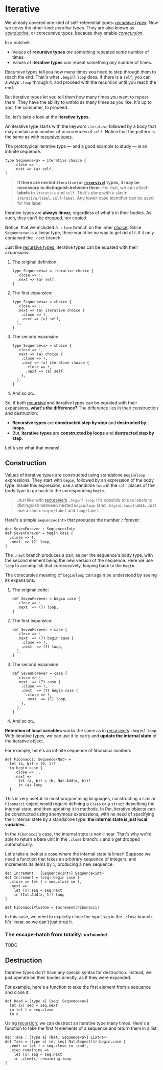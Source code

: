 # Iterative

We already covered one kind of self-referential types: [_recursive types_](./recursive.md). Now we cover
the other kind: _iterative types_. They are also known as
[_coinductive_](https://en.wikipedia.org/wiki/Coinduction), or corecursive types, because they enable
[_corecursion_](https://en.wikipedia.org/wiki/Corecursion).

In a nutshell:
- Values of **recursive types** _are_ something repeated _some_ number of times.
- Values of **iterative types** _can_ repeat something _any_ number of times.

Recursive types tell you how many times you need to step through them to reach the end. That's what
`.begin`/`.loop` does. If there is a `self`, you can always `.loop` through it, and proceed with the
recursion until you reach the end.

But iterative types let you tell _them_ how many times you want to repeat them. They have the ability
to unfold as many times as you like. It's up to you, the consumer, to proceed.

So, let's take a look at the **iterative types.**

An iterative type starts with the keyword `iterative` followed by a body that may contain any number
of occurrences of `self`. Notice that the pattern is the same as with [recursive types](./recursive.md).

The prototypical iterative type — and a good example to study — is an infinite sequence.

```par
type Sequence<a> = iterative choice {
    .close => !,
    .next => (a) self,
}
```

> **If there are nested `iterative` (or [`recursive`](./recursive.md)) types, it may be necessary to
> distinguish between them.** For that, we can attach **labels** to `iterative` and `self`. That's
> done with a slash: `iterative/label`, `self/label`. Any lower-case identifier can be used for the
> label.

Iterative types are **always linear,** regardless of what's in their bodies. As such, they can't be
dropped, nor copied.

Notice, that we included a `.close` branch on the inner [choice](./choice.md). Since `Sequence<a>` is
a linear type, there would be no way to get rid of it if it only contained the `.next` branch.

Just like [recursive types](./recursive.md), iterative types can be equated with their _expansions_:

1. The original definition:
   ```par
   type Sequence<a> = iterative choice {
     .close => !,
     .next => (a) self,
   }
   ```
2. The first expansion:
   ```par
   type Sequence<a> = choice {
     .close => !,
     .next => (a) iterative choice {
       .close => !,
       .next => (a) self,
     },
   }
   ```
3. The second expansion:
   ```par
   type Sequence<a> = choice {
     .close => !,
     .next => (a) choice {
       .close => !,
       .next => (a) iterative choice {
         .close => !,
         .next => (a) self,
       },
     },
   }
   ```
4. And so on...

So, if both [recursive](./recursive.md) and iterative types can be equated with their expansions,
**what's the difference?** The difference lies in their construction and destruction:
- **Recursive types** are **constructed step by step** and **destructed by loops**.
- But, **iterative types** are **constructed by loops** and **destructed step by step**.

Let's see what that means!

## Construction

Values of iterative types are constructed using standalone `begin`/`loop` expressions. They start with
`begin`, followed by an expression of the body type. Inside this expression, use a standlone `loop`
in the `self` places of the body type to go back to the corresponding `begin`.

> Just like with [recursive's](./recursive.md) `.begin`/`.loop`, it's possible to use labels to
> distinguish between nested `begin`/`loop` (and `.begin`/`.loop`) uses. Just use a slash:
> `begin/label` and `loop/label`.

Here's a simple `Sequence<Int>` that produces the number `7` forever:

```par
dec SevenForever : Sequence<Int>
def SevenForever = begin case {
  .close => !,
  .next  => (7) loop,
}
```

The `.next` branch produces a pair, as per the sequence's body type, with the second element being
the new version of the sequence. Here we use `loop` to accomplish that corecursively, looping back
to the `begin`.

The corecursive meaning of `begin`/`loop` can again be understood by seeing its expansions:

1. The original code:
   ```par
   def SevenForever = begin case {
     .close => !,
     .next  => (7) loop,
   }
   ```
2. The first expansion:
   ```par
   def SevenForever = case {
     .close => !,
     .next  => (7) begin case {
       .close => !,
       .next  => (7) loop,
     },
   }
   ```
3. The second expansion:
   ```par
   def SevenForever = case {
     .close => !,
     .next  => (7) case {
       .close => !,
       .next  => (7) begin case {
         .close => !,
         .next  => (7) loop,
       },
     },
   }
   ```
4. And so on...

**Retention of local variables** works the same as in [recursive's](./recursive.md) `.begin`/`.loop`.
With iterative types, we can use it to carry and **update the internal state** of the iterative object.

For example, here's an infinite sequence of fibonacci numbers:

```par
def Fibonacci: Sequence<Nat> =
  let (a, b)! = (0, 1)!
  in begin case {
    .close => !,
    .next =>
      let (a, b)! = (b, Nat.Add(a, b))!
      in (a) loop
  }
```

This is very useful. In most programming languages, constructing a similar `Fibonacci` object would
require defining a `class` or a `struct` describing the internal state, and then updating it in
methods. In Par, iterative objects can be constructed using anonymous expressions, with no need
of specifying their internal state by a standalone type: **the internal state is just local variables.**

In the `Fibonacci`'s case, the internal state is non-linear. That's why we're able to return a bare unit
in the `.close` branch: `a` and `b` get dropped automatically.

Let's take a look at a case where the internal state is linear! Suppose we need a function that takes
an arbitrary sequence of integers, and increments its items by `1`, producing a new sequence.

```par
dec Increment : [Sequence<Int>] Sequence<Int>
def Increment = [seq] begin case {
  .close => let ! = seq.close in !,
  .next =>
    let (x) seq = seq.next
    in (Int.Add(x, 1)) loop
}

def FibonacciPlusOne = Increment(Fibonacci)
```

In this case, we need to explictly close the input `seq` in the `.close` branch. It's linear, so
we can't just drop it.

### The escape-hatch from totality: `unfounded`

TODO

## Destruction

Iterative types don't have any special syntax for destruction. Instead, we just operate on their bodies
directly, as if they were expanded.

For example, here's a function to take the first element from a sequence and close it:

```par
def Head = [type a] [seq: Sequence<a>]
  let (x) seq = seq.next
  in let ! = seq.close
  in x
```

Using [recursion](./recursive.md), we can destruct an iterative type many times. Here's a function to
take the first N elements of a sequence and return them in a list:

```par
dec Take : [type a] [Nat, Sequence<a>] List<a>
def Take = [type a] [n, seq] Nat.Repeat(n).begin.case {
  .end! => let ! = seq.close in .end!,
  .step remaining =>
    let (x) seq = seq.next
    in .item(x) remaining.loop
}
```